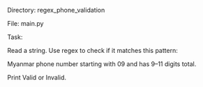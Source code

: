 Directory: regex_phone_validation

File: main.py

Task:

Read a string. Use regex to check if it matches this pattern:

Myanmar phone number starting with 09 and has 9–11 digits total.

Print Valid or Invalid.

